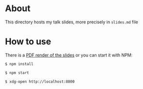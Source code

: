 # About

This directory hosts my talk slides, more precisely in `slides.md` file

# How to use

There is a [PDF render of the slides](./slides.pdf) or you can start it with NPM:

```bash
$ npm install

$ npm start

$ xdg-open http://localhost:8000
```

